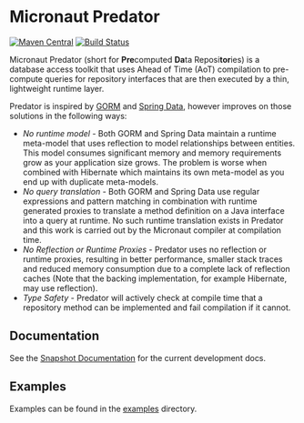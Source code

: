 # Micronaut Predator

[![Maven Central](https://img.shields.io/maven-central/v/io.micronaut.data/micronaut-predator-model.svg?label=Maven%20Central)](https://search.maven.org/search?q=g:%22io.micronaut.data%22%20AND%20a:%22micronaut-predator-model%22)
[![Build Status](https://travis-ci.org/micronaut-projects/micronaut-predator.svg?branch=master)](https://travis-ci.org/micronaut-projects/micronaut-predator)

Micronaut Predator (short for **Pre**computed **Da**ta Reposi**tor**ies) is a database access toolkit that uses Ahead of Time (AoT) compilation to pre-compute queries for repository interfaces that are then executed by a thin, lightweight runtime layer.

Predator is inspired by [GORM](https://gorm.grails.org) and [Spring Data](https://spring.io/projects/spring-data), however improves on those solutions in the following ways:

* *No runtime model* - Both GORM and Spring Data maintain a runtime meta-model that uses reflection to model relationships between entities. This model consumes significant memory and memory requirements grow as your application size grows. The problem is worse when combined with Hibernate which maintains its own meta-model as you end up with duplicate meta-models.
* *No query translation* - Both GORM and Spring Data use regular expressions and pattern matching in combination with runtime generated proxies to translate a method definition on a Java interface into a query at runtime. No such runtime translation exists in Predator and this work is carried out by the Micronaut compiler at compilation time.
* *No Reflection or Runtime Proxies* - Predator uses no reflection or runtime proxies, resulting in better performance, smaller stack traces and reduced memory consumption due to a complete lack of reflection caches (Note that the backing implementation, for example Hibernate, may use reflection).
* *Type Safety* - Predator will actively check at compile time that a repository method can be implemented and fail compilation if it cannot.

## Documentation

<!--- See the [Documentation](https://micronaut-projects.github.io/micronaut-grpc/latest/guide) for more information. -->

See the [Snapshot Documentation](https://micronaut-projects.github.io/micronaut-predator/snapshot/guide) for the current development docs.

## Examples

Examples can be found in the [examples](https://github.com/micronaut-projects/micronaut-predator/tree/master/examples) directory.